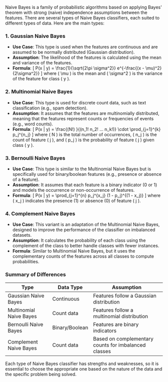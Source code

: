 Naive Bayes is a family of probabilistic algorithms based on applying Bayes' theorem with strong (naive) independence assumptions between the features. There are several types of Naive Bayes classifiers, each suited to different types of data. Here are the main types:

### 1. Gaussian Naive Bayes

- **Use Case**: This type is used when the features are continuous and are assumed to be normally distributed (Gaussian distribution).
- **Assumption**: The likelihood of the features is calculated using the mean and variance of the features.
- **Formula**: 
  \[
  P(x | y) = \frac{1}{\sqrt{2\pi \sigma^2}} e^{-\frac{(x - \mu)^2}{2\sigma^2}}
  \]
  where \( \mu \) is the mean and \( \sigma^2 \) is the variance of the feature for class \( y \).

### 2. Multinomial Naive Bayes

- **Use Case**: This type is used for discrete count data, such as text classification (e.g., spam detection).
- **Assumption**: It assumes that the features are multinomially distributed, meaning that the features represent counts or frequencies of events (e.g., word counts).
- **Formula**:
  \[
  P(x | y) = \frac{(N!) }{(n_1! n_2! ... n_k!)} \cdot \prod_{j=1}^{k} p_j^{n_j}
  \]
  where \( N \) is the total number of occurrences, \( n_j \) is the count of feature \( j \), and \( p_j \) is the probability of feature \( j \) given class \( y \).

### 3. Bernoulli Naive Bayes

- **Use Case**: This type is similar to the Multinomial Naive Bayes but is specifically used for binary/boolean features (e.g., presence or absence of a feature).
- **Assumption**: It assumes that each feature is a binary indicator (0 or 1) and models the occurrence or non-occurrence of features.
- **Formula**:
  \[
  P(x | y) = \prod_{j=1}^{n} p_j^{x_j} (1 - p_j)^{(1 - x_j)}
  \]
  where \( x_j \) indicates the presence (1) or absence (0) of feature \( j \).

### 4. Complement Naive Bayes

- **Use Case**: This variant is an adaptation of the Multinomial Naive Bayes, designed to improve the performance of the classifier on imbalanced datasets.
- **Assumption**: It calculates the probability of each class using the complement of the class to better handle classes with fewer instances.
- **Formula**: Similar to Multinomial Naive Bayes, but it uses the complementary counts of the features across all classes to compute probabilities.

### Summary of Differences

| Type                     | Data Type                | Assumption                             |
|--------------------------|--------------------------|----------------------------------------|
| Gaussian Naive Bayes     | Continuous               | Features follow a Gaussian distribution |
| Multinomial Naive Bayes  | Count data               | Features follow a multinomial distribution |
| Bernoulli Naive Bayes    | Binary/Boolean           | Features are binary indicators          |
| Complement Naive Bayes    | Count data               | Based on complementary counts for imbalanced classes |

Each type of Naive Bayes classifier has strengths and weaknesses, so it is essential to choose the appropriate one based on the nature of the data and the specific problem being solved.
